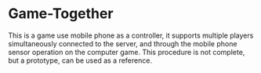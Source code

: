 # Game-Together
This is a game use mobile phone as a controller, it supports multiple players simultaneously connected to the server, and through the mobile phone sensor operation on the computer game. This procedure is not complete, but a prototype, can be used as a reference.
